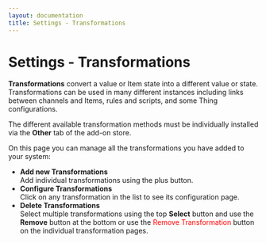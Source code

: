 ```yaml
---
layout: documentation
title: Settings - Transformations
---
```


# Settings - Transformations

<!-- START MAINUI SIDEBAR DOC - DO NOT REMOVE -->
**Transformations** convert a value or Item state into a different value or state.
Transformations can be used in many different instances including links between channels and Items, rules and scripts, and some Thing configurations.

The different available transformation methods must be individually installed via the **Other** tab of the add-on store.

On this page you can manage all the transformations you have added to your system:

- **Add new Transformations**<br>
  Add individual transformations using the <!--F7:blue plus_circle_fill --> plus button.
- **Configure Transformations**<br>
  Click on any transformation in the list to see its configuration page.
- **Delete Transformations**<br>
  Select multiple transformations using the top **Select** button and use the **Remove** button at the bottom or use the <span style="color: red">Remove Transformation</span> button on the individual transformation pages.
<!-- END MAINUI SIDEBAR DOC - DO NOT REMOVE -->
